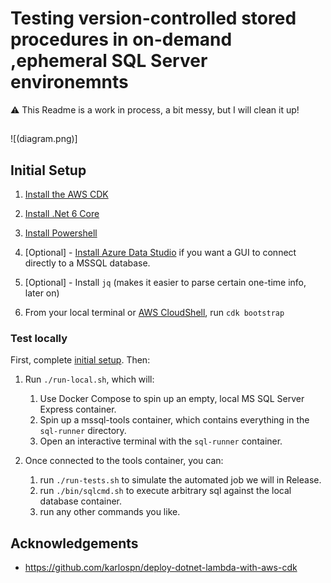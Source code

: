 # Testing version-controlled stored procedures in on-demand ,ephemeral SQL Server environemnts

:warning: This Readme is a work in process, a bit messy, but I will clean it up!

##
![(diagram.png)]

## Initial Setup

1. [Install the AWS CDK](https://docs.aws.amazon.com/cdk/v2/guide/getting_started.html#getting_started_install)

1. [Install .Net 6 Core](https://dotnet.microsoft.com/en-us/download)

1. [Install Powershell](https://docs.microsoft.com/en-us/powershell/scripting/install/installing-powershell)

1. [Optional] - [Install Azure Data Studio](https://docs.microsoft.com/en-us/sql/azure-data-studio/download-azure-data-studio?view=sql-server-ver15) if you want a GUI to connect directly to a MSSQL database.

1. [Optional] - Install `jq` (makes it easier to parse certain one-time info, later on)

1. From your local terminal or [AWS CloudShell](https://aws.amazon.com/cloudshell/), run `cdk bootstrap`

### Test locally

First, complete [initial setup](#initial_setup). Then: 

1. Run `./run-local.sh`, which will: 
    1. Use Docker Compose to spin up an empty, local MS SQL Server Express container.
    1. Spin up a mssql-tools container, which contains everything in the `sql-runner` directory. 
    1. Open an interactive terminal with the `sql-runner` container. 

1. Once connected to the tools container, you can: 
    1. run `./run-tests.sh` to simulate the automated job we will in Release.
    1. run `./bin/sqlcmd.sh` to execute arbitrary sql against the local database container.
    1. run any other commands you like. 
## Acknowledgements

* https://github.com/karlospn/deploy-dotnet-lambda-with-aws-cdk